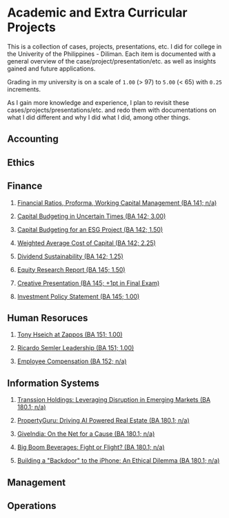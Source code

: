 # Academic and Extra Curricular Projects

This is a collection of cases, projects, presentations, etc. I did for college in the Univerity of the Philippines - Diliman. Each item is documented with a general overview of the case/project/presentation/etc. as well as insights gained and future applications.

Grading in my university is on a scale of `1.00` (> 97) to `5.00` (< 65) with `0.25` increments.

As I gain more knowledge and experience, I plan to revisit these cases/projects/presentations/etc. and redo them with documentations on what I did different and why I did what I did, among other things.

## Accounting

## Ethics

## Finance

1. [Financial Ratios, Proforma, Working Capital Management (BA 141; n/a)](financial_ratios_proforma_working_capital_management.md)

2. [Capital Budgeting in Uncertain Times (BA 142; 3.00)](capital_budgeting_in_uncertain_times.md)

3. [Capital Budgeting for an ESG Project (BA 142; 1.50)](capital_budgeting_for_an_esg_project.md)

4. [Weighted Average Cost of Capital (BA 142; 2.25)](weighted_average_cost_of_capital.md)

5. [Dividend Sustainability (BA 142; 1.25)](dividend_sustainability.md)

6. [Equity Research Report (BA 145; 1.50)](equity_research_report.md)

7. [Creative Presentation (BA 145; +1pt in Final Exam)](creative_presentation.md)

8. [Investment Policy Statement (BA 145; 1.00)](investment_policy_statement.md)

## Human Resoruces

1. [Tony Hseich at Zappos (BA 151; 1.00)](tony_hseich_at_zappos.md)

2. [Ricardo Semler Leadership (BA 151; 1.00)](ricardo_semler_leadership.md)

3. [Employee Compensation (BA 152; n/a)](employee_compensation.md)

## Information Systems

1. [Transsion Holdings: Leveraging Disruption in Emerging Markets (BA 180.1; n/a)](transsion_holdings_leveraging_disruption_in_emerging_markets.md)

2. [PropertyGuru: Driving AI Powered Real Estate (BA 180.1; n/a)](propertyguru_driving_ai_powered_real_estate.md)

3. [GiveIndia: On the Net for a Cause (BA 180.1; n/a)](giveindia_on_the_net_for_a_cause.md)

4. [Big Boom Beverages: Fight or Flight? (BA 180.1; n/a)](big_boom_beverages_fight_or_flight.md)

5. [Building a "Backdoor" to the iPhone: An Ethical Dilemma (BA 180.1; n/a)](building_a_backdoor_to_the_iphone_an_ethical_dilemma.md)

## Management

## Operations
